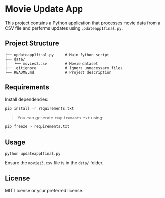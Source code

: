 # Movie Update App

This project contains a Python application that processes movie data from a CSV file and performs updates using `updateapp1final.py`.

## Project Structure

```
├── updateapp1final.py     # Main Python script
├── data/
│   └── movies3.csv        # Movie dataset
├── .gitignore             # Ignore unnecessary files
└── README.md              # Project description
```

## Requirements

Install dependencies:

```bash
pip install -r requirements.txt
```

> You can generate `requirements.txt` using:
```bash
pip freeze > requirements.txt
```

## Usage

```bash
python updateapp1final.py
```

Ensure the `movies3.csv` file is in the `data/` folder.

## License

MIT License or your preferred license.